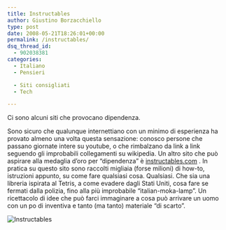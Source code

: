 ```yaml
---
title: Instructables
author: Giustino Borzacchiello
type: post
date: 2008-05-21T18:26:01+00:00
permalink: /instructables/
dsq_thread_id:
  - 902038381
categories:
  - Italiano
  - Pensieri

  - Siti consigliati
  - Tech

---
```

Ci sono alcuni siti che provocano dipendenza.

Sono sicuro che qualunque internettiano con un minimo di esperienza ha provato almeno una volta questa sensazione: conosco persone che passano giornate intere su youtube, o che rimbalzano da link a link seguendo gli improbabili collegamenti su wikipedia. Un altro sito che può aspirare alla medaglia d&#8217;oro per &#8220;dipendenza&#8221; è [instructables.com][1] . In pratica su questo sito sono raccolti migliaia (forse milioni) di how-to, istruzioni appunto, su come fare qualsiasi cosa. Qualsiasi. Che sia una libreria ispirata al Tetris, a come evadere dagli Stati Uniti, cosa fare se fermati dalla polizia, fino alla più improbabile &#8220;italian-moka-lamp&#8221;. Un ricettacolo di idee che può farci immaginare a cosa può arrivare un uomo con un po di inventiva e tanto (ma tanto) materiale &#8220;di scarto&#8221;.

<img src="https://i2.wp.com/v1.giustino.blog/wp-content/uploads/2008/05/instructables-robot.jpg?w=1100" alt="Instructables" data-recalc-dims="1" />

 [1]: http://www.instructables.com/ "Instructables"